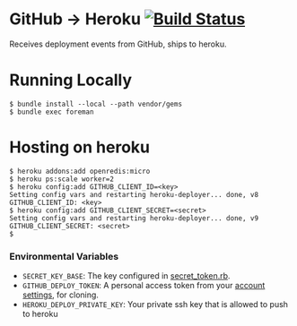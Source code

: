 # GitHub -> Heroku [![Build Status](https://travis-ci.org/tampopo/heroku-deploy.png?branch=master)](https://travis-ci.org/tampopo/heroku-deploy)

Receives deployment events from GitHub, ships to heroku.

# Running Locally

    $ bundle install --local --path vendor/gems
    $ bundle exec foreman

# Hosting on heroku

    $ heroku addons:add openredis:micro
    $ heroku ps:scale worker=2
    $ heroku config:add GITHUB_CLIENT_ID=<key>
    Setting config vars and restarting heroku-deployer... done, v8
    GITHUB_CLIENT_ID: <key>
    $ heroku config:add GITHUB_CLIENT_SECRET=<secret>
    Setting config vars and restarting heroku-deployer... done, v9
    GITHUB_CLIENT_SECRET: <secret>
    $

### Environmental Variables

* `SECRET_KEY_BASE`: The key configured in [secret_token.rb](/config/initializers/secret_token.rb).
* `GITHUB_DEPLOY_TOKEN`: A personal access token from your [account settings](https://github.com/settings/applications), for cloning.
* `HEROKU_DEPLOY_PRIVATE_KEY`: Your private ssh key that is allowed to push to heroku
